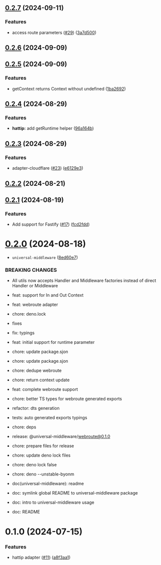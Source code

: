 ## [0.2.7](https://github.com/magne4000/universal-handler/compare/@universal-middleware/hattip@0.2.6...@universal-middleware/hattip@0.2.7) (2024-09-11)


### Features

* access route parameters ([#29](https://github.com/magne4000/universal-handler/issues/29)) ([3a7d500](https://github.com/magne4000/universal-handler/commit/3a7d500abe579f1d2387de038a7a437091be9e0d))



## [0.2.6](https://github.com/magne4000/universal-handler/compare/@universal-middleware/hattip@0.2.5...@universal-middleware/hattip@0.2.6) (2024-09-09)



## [0.2.5](https://github.com/magne4000/universal-handler/compare/@universal-middleware/hattip@0.2.4...@universal-middleware/hattip@0.2.5) (2024-09-09)


### Features

* getContext returns Context without undefined ([1ba2692](https://github.com/magne4000/universal-handler/commit/1ba269265d162863cd866f80ee4cd1b190c864ad))



## [0.2.4](https://github.com/magne4000/universal-handler/compare/@universal-middleware/hattip@0.2.3...@universal-middleware/hattip@0.2.4) (2024-08-29)


### Features

* **hattip:** add getRuntime helper ([96a164b](https://github.com/magne4000/universal-handler/commit/96a164b02180b5de2e46f7fef3f6837d67a3a02d))



## [0.2.3](https://github.com/magne4000/universal-handler/compare/@universal-middleware/hattip@0.2.2...@universal-middleware/hattip@0.2.3) (2024-08-29)


### Features

* adapter-cloudflare ([#23](https://github.com/magne4000/universal-handler/issues/23)) ([e6129e3](https://github.com/magne4000/universal-handler/commit/e6129e35bce87af34d45ed361140fb69ed822ffa))



## [0.2.2](https://github.com/magne4000/universal-handler/compare/@universal-middleware/hattip@0.2.1...@universal-middleware/hattip@0.2.2) (2024-08-21)



## [0.2.1](https://github.com/magne4000/universal-handler/compare/@universal-middleware/hattip@0.2.0...@universal-middleware/hattip@0.2.1) (2024-08-19)


### Features

* Add support for Fastify ([#17](https://github.com/magne4000/universal-handler/issues/17)) ([fcd2fdd](https://github.com/magne4000/universal-handler/commit/fcd2fdd14f04022621f997d6655442dc77a4d9b0))



# [0.2.0](https://github.com/magne4000/universal-handler/compare/@universal-middleware/hattip@0.1.0...@universal-middleware/hattip@0.2.0) (2024-08-18)


* `universal-middleware` ([8ed60e7](https://github.com/magne4000/universal-handler/commit/8ed60e7f5441e657c60faa6a0a630667b9a8258e))


### BREAKING CHANGES

* All utils now accepts Handler and Middleware factories instead of direct Handler or Middleware

* feat: support for In and Out Context

* feat: webroute adapter

* chore: deno.lock

* fixes

* fix: typings

* feat: initial support for runtime parameter

* chore: update package.sjon

* chore: update package.sjon

* chore: dedupe webroute

* chore: return context update

* feat: complete webroute support

* chore: better TS types for webroute generated exports

* refactor: dts generation

* tests: auto generated exports typings

* chore: deps

* release: @universal-middleware/webroute@0.1.0

* chore: prepare files for release

* chore: update deno lock files

* chore: deno lock false

* chore: deno --unstable-byonm

* doc(universal-middleware): readme

* doc: symlink global README to universal-middleware package

* doc: intro to universal-middleware usage

* doc: README



# 0.1.0 (2024-07-15)


### Features

* hattip adapter ([#11](https://github.com/magne4000/universal-handler/issues/11)) ([a8f3aa1](https://github.com/magne4000/universal-handler/commit/a8f3aa1b25f25c6530982866fb7afbbfc5e6ca97))



